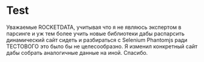 # Test
Уважаемые ROCKETDATA, учитывая что я не являюсь экспертом в парсинге и уж тем более учить новые библиотеки дабы распарсить динамический сайт
сидеть и разбираться с Selenium Phantomjs ради ТЕСТОВОГО это было бы не целесообразно. Я изменил конкретный сайт дабы собрать аналогичные данные на иной.
Спасибо.
